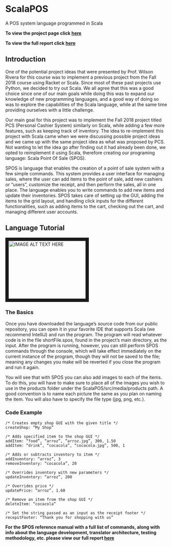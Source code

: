 # ScalaPOS
A POS system language programmed in Scala 

**To view the project page click [here](https://luisliz.github.io/ScalaPOS/index.html)**

**To view the full report click [here](https://docs.google.com/document/d/1jCX3KofrjrvbjNLpKXNKypLlAlaS6WcpxJMACgLSczA/edit?usp=sharing)**

## Introduction

  One of the potential project ideas that were presented by Prof. Wilson Rivera for this course was to implement a previous project from the Fall 2018 course using Racket or Scala. Since most of these past projects use Python, we decided to try out Scala. We all agree that this was a good choice since one of our main goals while doing this was to expand our knowledge of new programming languages, and a good way of doing so was to explore the capabilities of the Scala language, while at the same time providing ourselves with a little challenge.

  Our main goal for this project was to implement the Fall 2018 project titled PCS (Personal Cashier System) similarly on Scala, while adding a few more features, such as keeping track of inventory. The idea to re-implement this project with Scala came when we were discussing possible project ideas and we came up with the same project idea as what was proposed by PCS. Not wanting to let the idea go after finding out it had already been done, we opted to reimplement it using Scala, therefore creating our programing language: Scala Point Of Sale (SPOS).

  SPOS is language that enables the creation of a point of sale system with a few simple commands. This system provides a user interface for managing sales, where the user can add items to the point of sale, add new cashiers or “users”, customize the receipt, and then perform the sales, all in one place. The language enables you to write commands to add new items and update their inventories. SPOS takes care of setting up the GUI, adding the items to the grid layout, and handling click inputs for the different functionalities, such as adding items to the cart, checking out the cart, and managing different user accounts.


## Language Tutorial

<a href="http://www.youtube.com/watch?feature=player_embedded&v=aiCs62_dnCM
" target="_blank"><img src="http://img.youtube.com/vi/aiCs62_dnCM/0.jpg" 
alt="IMAGE ALT TEXT HERE" width="240" height="180" border="10" /></a>

### The Basics
  Once you have downloaded the language’s source code from our public repository, you can open it in your favorite IDE that supports Scala (we recommend IntelliJ) and run the program. The program will read whatever code is in the file shortFile.spos, found in the project’s main directory, as the input. After the program is running, however, you can still perform SPOS commands through the console, which will take effect immediately on the current instance of the program, though they will not be saved to the file; meaning any changes you make will be reverted if you close the program and run it again.

  You will see that with SPOS you can also add images to each of the items. To do this, you will have to make sure to place all of the images you wish to use in the products folder under the ScalaPOS/src/media/products path. A good convention is to name each picture the same as you plan on naming the item. You will also have to specify the file type (jpg, png, etc.).

### Code Example
```
/* Creates empty shop GUI with the given title */
createShop: “My Shop”

/* Adds specified item to the shop GUI */
addItem: “food”, “arroz”, “arroz.jpg”, 300, 1.50
addItem: “drink”, “cocacola”, “cocacola.jpg”, 500, 1

/* Adds or subtracts inventory to item */
addInventory: “arroz”, 3
removeInventory: “cocacola”, 20

/* Overrides inventory with new parameters */
updateInventory: “arroz”, 200

/* Overrides price */
updatePrice: “arroz”, 1.60

/* Remove an item from the shop GUI */
deleteItem: “cocacola”

/* Set the string passed as an input as the receipt footer */
recepitFooter: “Thank you for shopping with us”
```


**For the SPOS reference manual with a full list of commands, along with info about the language development, translator architecture, testing methodology, etc. please view our full report [here](https://docs.google.com/document/d/1jCX3KofrjrvbjNLpKXNKypLlAlaS6WcpxJMACgLSczA/edit?usp=sharing)**
